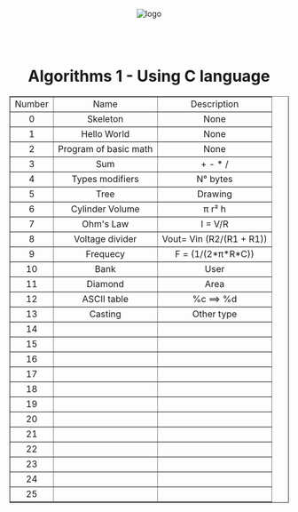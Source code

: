 <!DOCTYPE html>
<html lang="en">
    <head>
        <meta charset="UTF-8">
        <meta name="viewport" content="width=device-width, initial-scale=1">
        <link href="css/style.css" rel="stylesheet">
    </head>
       <body>
       <p align="center">
       <img src = https://i.pinimg.com/originals/13/a8/94/13a89487b6a28c9fd6fee57cf6bc5e2c.png alt = "logo">
       </p>
       <br>
       <br>
    <h1 align="center"> Algorithms 1 - Using C language </h1>
    <table align ="center" border="1">
        <tr> 
            <td align="center">Number</td>
            <td align="center">Name</td>
            <td align="center">Description</td>
        </tr>
         <tr align="middle"> 
            <td text-aling="center">0</td>
            <td>Skeleton</td>
            <td>None</td>
        </tr>
        <tr align="middle"> 
            <td text-aling="center">1</td>
            <td>Hello World</td>
            <td>None</td>
        </tr>
        <tr align="middle"> 
            <td text-aling="center">2</td>
            <td>Program of basic math</td>
            <td>None</td>
        </tr>
        <tr align="middle"> 
            <td text-aling="center">3</td>
            <td>Sum</td>
            <td>+ - * /</td>
        </tr> 
        <tr align="middle"> 
            <td text-aling="center">4</td>
            <td>Types modifiers</td>
            <td>N° bytes</td>
        </tr>
        <tr align="middle"> 
            <td text-aling="center">5</td>
            <td>Tree</td>
            <td>Drawing</td>
        </tr>
        <tr align="middle"> 
            <td text-aling="center">6</td>
            <td>Cylinder Volume</td>
            <td>π r² h</td>
        </tr>
        <tr align="middle"> 
            <td text-aling="center">7</td>
            <td>Ohm's Law</td>
            <td>I = V/R</td>
        </tr>
        <tr align="middle"> 
            <td text-aling="center">8</td>
            <td>Voltage divider</td>
            <td>Vout= Vin (R2/(R1 + R1))</td>
        </tr>
        <tr align="middle"> 
            <td text-aling="center">9</td>
            <td>Frequecy</td>
            <td>F = (1/(2*π*R*C))</td>
        </tr>
        <tr align="middle"> 
            <td text-aling="center">10</td>
            <td>Bank</td>
            <td>User</td>
        </tr>
        <tr align="middle"> 
            <td text-aling="center">11</td>
            <td>Diamond</td>
            <td>Area</td>
        </tr>
        <tr align="middle"> 
            <td text-aling="center">12</td>
            <td>ASCII table</td>
            <td>%c ==> %d</td>
        </tr>          
        <tr align="middle"> 
            <td text-aling="center">13</td>
            <td>Casting</td>
            <td>Other type</td>
        </tr>
        <tr align="middle"> 
            <td text-aling="center">14</td>
            <td></td>
            <td></td>
        </tr>
        <tr align="middle"> 
            <td text-aling="center">15</td>
            <td></td>
            <td></td>
        </tr>
                <tr align="middle"> 
            <td text-aling="center">16</td>
            <td></td>
            <td></td>
        </tr>
                <tr align="middle"> 
            <td text-aling="center">17</td>
            <td></td>
            <td></td>
        </tr>
                <tr align="middle"> 
            <td text-aling="center">18</td>
            <td></td>
            <td></td>
        </tr>
                <tr align="middle"> 
            <td text-aling="center">19</td>
            <td></td>
            <td></td>
        </tr>
                        <tr align="middle"> 
            <td text-aling="center">20</td>
            <td></td>
            <td></td>
        </tr>
                <tr align="middle"> 
            <td text-aling="center">21</td>
            <td></td>
            <td></td>
        </tr>
                <tr align="middle"> 
            <td text-aling="center">22</td>
            <td></td>
            <td></td>
        </tr>
                <tr align="middle"> 
            <td text-aling="center">23</td>
            <td></td>
            <td></td>
        </tr>
                <tr align="middle"> 
            <td text-aling="center">24</td>
            <td></td>
            <td></td>
        </tr>
                <tr align="middle"> 
            <td text-aling="center">25</td>
            <td></td>
            <td></td>
        </tr>
    </table>
    </body>
</html>


